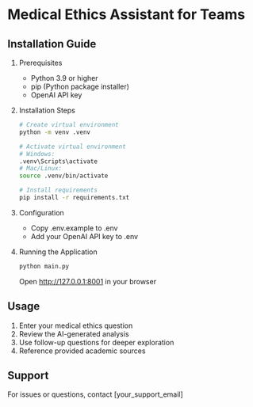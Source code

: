# Medical Ethics Assistant for Teams

## Installation Guide

1. Prerequisites
   - Python 3.9 or higher
   - pip (Python package installer)
   - OpenAI API key

2. Installation Steps
   ```bash
   # Create virtual environment
   python -m venv .venv

   # Activate virtual environment
   # Windows:
   .venv\Scripts\activate
   # Mac/Linux:
   source .venv/bin/activate

   # Install requirements
   pip install -r requirements.txt
   ```

3. Configuration
   - Copy .env.example to .env
   - Add your OpenAI API key to .env

4. Running the Application
   ```bash
   python main.py
   ```
   Open http://127.0.0.1:8001 in your browser

## Usage

1. Enter your medical ethics question
2. Review the AI-generated analysis
3. Use follow-up questions for deeper exploration
4. Reference provided academic sources

## Support
For issues or questions, contact [your_support_email]
